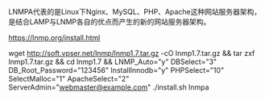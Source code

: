 LNMPA代表的是Linux下Nginx、MySQL、PHP、Apache这种网站服务器架构，是结合LAMP与LNMP各自的优点而产生的新的网站服务器架构。



https://lnmp.org/install.html







wget http://soft.vpser.net/lnmp/lnmp1.7.tar.gz -cO lnmp1.7.tar.gz && tar zxf lnmp1.7.tar.gz && cd lnmp1.7 && LNMP_Auto="y" DBSelect="3" DB_Root_Password="123456" InstallInnodb="y" PHPSelect="10" SelectMalloc="1" ApacheSelect="2" ServerAdmin="webmaster@example.com" ./install.sh lnmpa